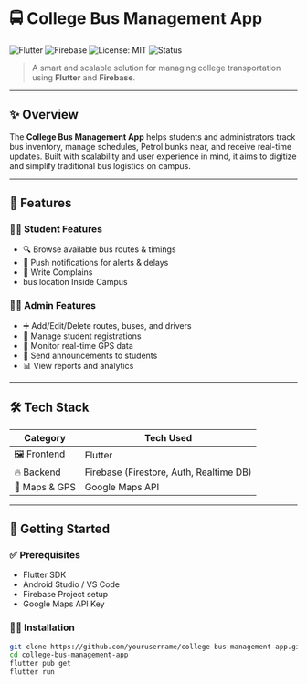 # 🚍 College Bus Management App

![Flutter](https://img.shields.io/badge/Flutter-Framework-blue) 
![Firebase](https://img.shields.io/badge/Firebase-Backend-orange)
![License: MIT](https://img.shields.io/badge/License-MIT-green)
![Status](https://img.shields.io/badge/Status-In%20Development-yellow)

> A smart and scalable solution for managing college transportation using **Flutter** and **Firebase**.

---

## ✨ Overview

The **College Bus Management App** helps students and administrators track bus inventory, manage schedules, Petrol bunks near, and receive real-time updates. Built with scalability and user experience in mind, it aims to digitize and simplify traditional bus logistics on campus.

---

## 📱 Features

### 👨‍🎓 Student Features
- 🔍 Browse available bus routes & timings
- 🔔 Push notifications for alerts & delays
- 🧾 Write Complains
- bus location Inside Campus

### 👩‍💼 Admin Features
- ➕ Add/Edit/Delete routes, buses, and drivers
- 👥 Manage student registrations
- 📡 Monitor real-time GPS data
- 📢 Send announcements to students
- 📊 View reports and analytics

---

## 🛠️ Tech Stack

| Category      | Tech Used                       |
|---------------|---------------------------------|
| 🖼️ Frontend    | Flutter                        |
| 🔥 Backend     | Firebase (Firestore, Auth, Realtime DB) |
| 📍 Maps & GPS  | Google Maps API                |

---

## 🚀 Getting Started

### ✅ Prerequisites
- Flutter SDK
- Android Studio / VS Code
- Firebase Project setup
- Google Maps API Key

### 🧑‍💻 Installation

```bash
git clone https://github.com/yourusername/college-bus-management-app.git
cd college-bus-management-app
flutter pub get
flutter run

